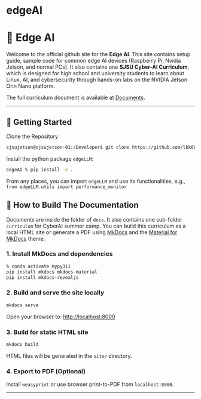 # edgeAI

# 📘 Edge AI

Welcome to the official github site for the **Edge AI**. This site contains setup guide, sample code for common edge AI devices (Raspberry Pi, Nvidia Jetson, and normal PCs). It also contains one **SJSU Cyber-AI Curriculum**, which is designed for high school and university students to learn about Linux, AI, and cybersecurity through hands-on labs on the NVIDIA Jetson Orin Nano platform.

The full curriculum document is available at [Documents](https://lkk688.github.io/edgeAI/).

---

## 🧭 Getting Started

Clone the Repository
```bash
sjsujetson@sjsujetson-01:/Developer$ git clone https://github.com/lkk688/edgeAI.git
```

Install the python package `edgeLLM`:
```bash
edgeAI % pip install -e .
```
From any places, you can import `edgeLLM` and use its functionalities, e.g., `from edgeLLM.utils import performance_monitor`

## 🔧 How to Build The Documentation

Documents are inside the folder of `docs`. It also contains one sub-folder `curriculum` for CyberAI summer camp. You can build this curriculum as a local HTML site or generate a PDF using [MkDocs](https://www.mkdocs.org/) and the [Material for MkDocs](https://squidfunk.github.io/mkdocs-material/) theme.

### 1. Install MkDocs and dependencies

```bash
% conda activate mypy311
pip install mkdocs mkdocs-material
pip install mkdocs-revealjs
```

### 2. Build and serve the site locally

```bash
mkdocs serve
```

Open your browser to: [http://localhost:8000](http://localhost:8000)

### 3. Build for static HTML site

```bash
mkdocs build
```

HTML files will be generated in the `site/` directory.

### 4. Export to PDF (Optional)

Install `weasyprint` or use browser print-to-PDF from `localhost:8000`.

---

